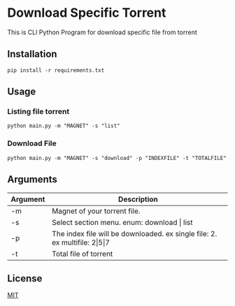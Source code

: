 # Download Specific Torrent
This is CLI Python Program for download specific file from torrent
## Installation
```
pip install -r requirements.txt
```
## Usage
### Listing file torrent
```
python main.py -m "MAGNET" -s "list"
```
### Download File
```
python main.py -m "MAGNET" -s "download" -p "INDEXFILE" -t "TOTALFILE"
```
## Arguments
Argument | Description
--- | ---
-m | Magnet of your torrent file.
-s | Select section menu. enum: download \\| list
-p | The index file will be downloaded. ex single file: 2. ex multifile: 2\\|5\\|7
-t | Total file of torrent
## License
[MIT](https://github.com/ridwanchaniago84/DownloadSpecificTorrent/blob/main/LICENSE)
